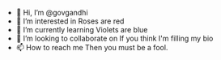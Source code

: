 - 👋 Hi, I’m @govgandhi
- 👀 I’m interested in Roses are red
- 🌱 I’m currently learning Violets are blue
- 💞️ I’m looking to collaborate on If you think I'm filling my bio
- 📫 How to reach me Then you must be a fool.

<!---
govgandhi/govgandhi is a ✨ special ✨ repository because its `README.md` (this file) appears on your GitHub profile.
You can click the Preview link to take a look at your changes.
--->
